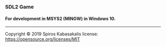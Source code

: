
### SDL2 Game
#### For development in MSYS2 (MINGW) in Windows 10.
________________
                          
Copyright © 2019 Spiros Kabasakalis
license: https://opensource.org/licenses/MIT

